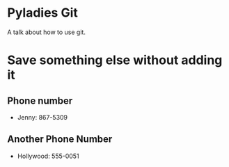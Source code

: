 # Pyladies Git

A talk about how to use git.

# Save something else without adding it

## Phone number

 - Jenny: 867-5309



## Another Phone Number

 - Hollywood: 555-0051
